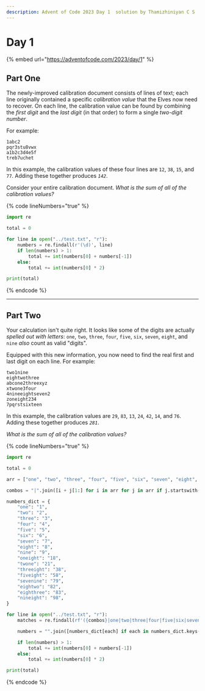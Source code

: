 ```yaml
---
description: Advent of Code 2023 Day 1  solution by Thamizhiniyan C S
---
```


# Day 1

{% embed url="https://adventofcode.com/2023/day/1" %}

## Part One

The newly-improved calibration document consists of lines of text; each line originally contained a specific _calibration value_ that the Elves now need to recover. On each line, the calibration value can be found by combining the _first digit_ and the _last digit_ (in that order) to form a single _two-digit number_.

For example:

```
1abc2
pqr3stu8vwx
a1b2c3d4e5f
treb7uchet
```

In this example, the calibration values of these four lines are `12`, `38`, `15`, and `77`. Adding these together produces _`142`_.

Consider your entire calibration document. _What is the sum of all of the calibration values?_

{% code lineNumbers="true" %}
```python
import re

total = 0

for line in open("../test.txt", "r"):
    numbers = re.findall(r'(\d)', line)
    if len(numbers) > 1:
        total += int(numbers[0] + numbers[-1])
    else:
        total += int(numbers[0] * 2)

print(total)
```
{% endcode %}

***

## Part Two

Your calculation isn't quite right. It looks like some of the digits are actually _spelled out with letters_: `one`, `two`, `three`, `four`, `five`, `six`, `seven`, `eight`, and `nine` _also_ count as valid "digits".

Equipped with this new information, you now need to find the real first and last digit on each line. For example:

```
two1nine
eightwothree
abcone2threexyz
xtwone3four
4nineeightseven2
zoneight234
7pqrstsixteen
```

In this example, the calibration values are `29`, `83`, `13`, `24`, `42`, `14`, and `76`. Adding these together produces _`281`_.

_What is the sum of all of the calibration values?_

{% code lineNumbers="true" %}
```python
import re

total = 0

arr = ["one", "two", "three", "four", "five", "six", "seven", "eight", "nine"]

combos = "|".join([i + j[1:] for i in arr for j in arr if j.startswith(i[-1])])

numbers_dict = {
    "one": "1",
    "two": "2",
    "three": "3",
    "four": "4",
    "five": "5",
    "six": "6",
    "seven": "7",
    "eight": "8",
    "nine": "9",
    "oneight": "18",
    "twone": "21",
    "threeight": "38",
    "fiveight": "58",
    "sevenine": "79",
    "eightwo": "82",
    "eighthree": "83",
    "nineight": "98",
}

for line in open("../test.txt", "r"):
    matches = re.findall(rf'({combos}|one|two|three|four|five|six|seven|eight|nine|\d)', line)

    numbers = "".join([numbers_dict[each] if each in numbers_dict.keys() else each for each in matches])

    if len(numbers) > 1:
        total += int(numbers[0] + numbers[-1])
    else:
        total += int(numbers[0] * 2)

print(total)
```
{% endcode %}
